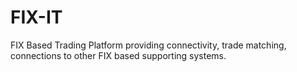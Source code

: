 # FIX-IT
FIX Based Trading Platform providing connectivity, trade matching, connections to other FIX based supporting systems.
